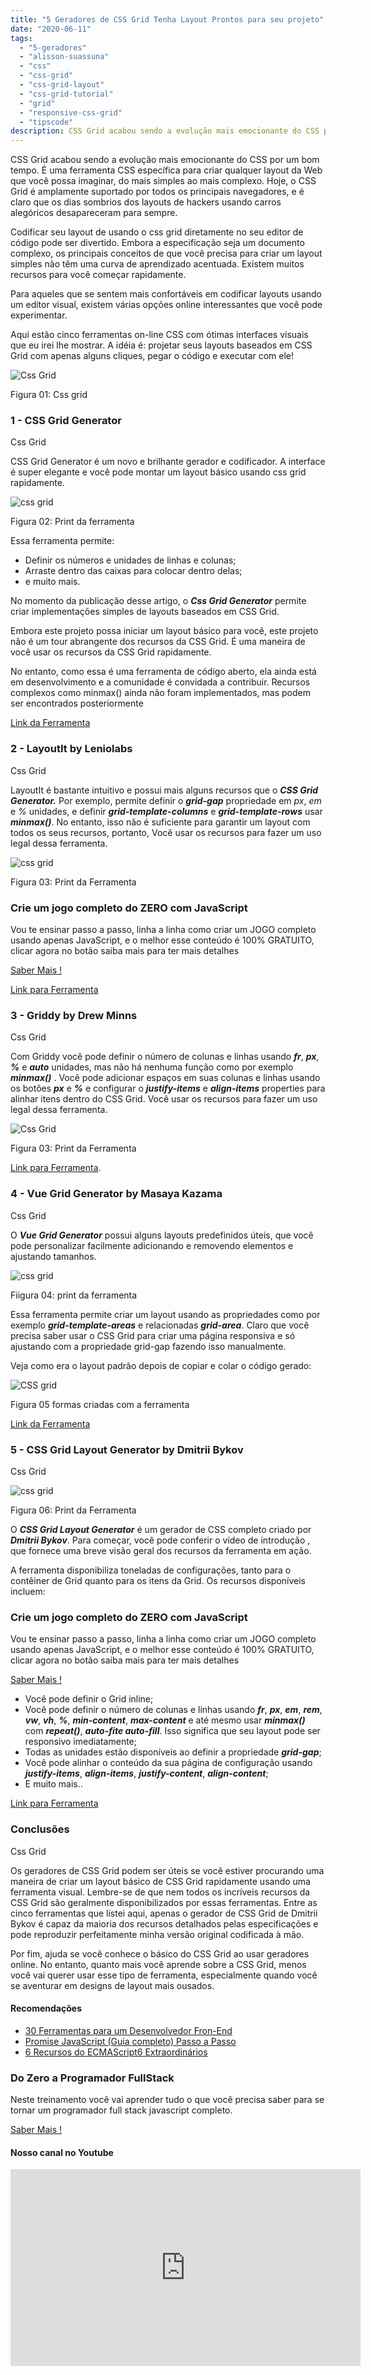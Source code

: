 ```yaml
---
title: "5 Geradores de CSS Grid Tenha Layout Prontos para seu projeto"
date: "2020-06-11"
tags: 
  - "5-geradores"
  - "alisson-suassuna"
  - "css"
  - "css-grid"
  - "css-grid-layout"
  - "css-grid-tutorial"
  - "grid"
  - "responsive-css-grid"
  - "tipscode"
description: CSS Grid acabou sendo a evolução mais emocionante do CSS por um bom tempo. É uma ferramenta CSS específica para criar qualquer layout da Web que você possa imaginar, do mais simples ao mais complexo. Hoje, o CSS Grid é amplamente suportado por todos os principais navegadores, e é claro que os dias sombrios dos layouts de hackers usando carros alegóricos desapareceram para sempre.
---
```


CSS Grid acabou sendo a evolução mais emocionante do CSS por um bom tempo. É uma ferramenta CSS específica para criar qualquer layout da Web que você possa imaginar, do mais simples ao mais complexo. Hoje, o CSS Grid é amplamente suportado por todos os principais navegadores, e é claro que os dias sombrios dos layouts de hackers usando carros alegóricos desapareceram para sempre.

Codificar seu layout de usando o css grid diretamente no seu editor de código pode ser divertido. Embora a especificação seja um documento complexo, os principais conceitos de que você precisa para criar um layout simples não têm uma curva de aprendizado acentuada. Existem muitos recursos para você começar rapidamente.

Para aqueles que se sentem mais confortáveis ​​em codificar layouts usando um editor visual, existem várias opções online interessantes que você pode experimentar.

Aqui estão cinco ferramentas on-line CSS com ótimas interfaces visuais que eu irei lhe mostrar. A idéia é: projetar seus layouts baseados em CSS Grid com apenas alguns cliques, pegar o código e executar com ele!

![Css Grid](/uploads/2020/06/Css-grid.png)

Figura 01: Css grid

### 1 - CSS Grid Generator

Css Grid

CSS Grid Generator é um novo e brilhante gerador e codificador. A interface é super elegante e você pode montar um layout básico usando css grid rapidamente.

![css grid](/uploads/2020/06/CSS-Grid-Generator-1024x487.png)

Figura 02: Print da ferramenta

Essa ferramenta permite:

- Definir os números e unidades de linhas e colunas;
- Arraste dentro das caixas para colocar <divs> dentro delas;
- e muito mais.

No momento da publicação desse artigo, o **_Css Grid Generator_** permite criar implementações simples de layouts baseados em CSS Grid.

Embora este projeto possa iniciar um layout básico para você, este projeto não é um tour abrangente dos recursos da CSS Grid. É uma maneira de você usar os recursos da CSS Grid rapidamente.

No entanto, como essa é uma ferramenta de código aberto, ela ainda está em desenvolvimento e a comunidade é convidada a contribuir. Recursos complexos como minmax() ainda não foram implementados, mas podem ser encontrados posteriormente

[Link da Ferramenta](https://cssgrid-generator.netlify.app/)

### 2 - LayoutIt by Leniolabs

Css Grid

LayoutIt é bastante intuitivo e possui mais alguns recursos que o **_CSS Grid Generator._** Por exemplo, permite definir o **_grid-gap_** propriedade em _px_, _em_ e _%_ unidades, e definir **_grid-template-columns_** e **_grid-template-rows_** usar **_minmax()_**. No entanto, isso não é suficiente para garantir um layout com todos os seus recursos, portanto, Você usar os recursos para fazer um uso legal dessa ferramenta.

![css grid](/uploads/2020/06/Layotit-1024x536.png)

Figura 03: Print da Ferramenta

### Crie um jogo completo do ZERO com JavaScript

Vou te ensinar passo a passo, linha a linha como criar um JOGO completo usando apenas JavaScript, e o melhor esse conteúdo é 100% GRATUITO, clicar agora no botão saiba mais para ter mais detalhes

[Saber Mais !](/mini-curso-construindo-seu-jogo-em-javascript/)

[Link para Ferramenta](https://grid.layoutit.com/)

### 3 - Griddy by Drew Minns

Css Grid

Com Griddy você pode definir o número de colunas e linhas usando **_fr_**, **_px_**, **_%_** e **_auto_** unidades, mas não há nenhuma função como por exemplo **_minmax()_** . Você pode adicionar espaços em suas colunas e linhas usando os botões **_px_** e **_%_** e configurar o **_justify-items_** e **_align-items_** properties para alinhar itens dentro do CSS Grid. Você usar os recursos para fazer um uso legal dessa ferramenta.

![Css Grid](/uploads/2020/06/Griddy-1024x524.png)

Figura 03: Print da Ferramenta

[Link para Ferramenta](https://griddy.io/).

### 4 - Vue Grid Generator by Masaya Kazama

Css Grid

O **_Vue Grid Generator_** possui alguns layouts predefinidos úteis, que você pode personalizar facilmente adicionando e removendo elementos e ajustando tamanhos.

![css grid](/uploads/2020/06/Vue-grid-Genertor-1024x539.png)

Fiigura 04: print da ferramenta

Essa ferramenta permite criar um layout usando as propriedades como por exemplo **_grid-template-areas_** e relacionadas **_grid-area_**. Claro que você precisa saber usar o CSS Grid para criar uma página responsiva e só ajustando com a propriedade grid-gap fazendo isso manualmente.

Veja como era o layout padrão depois de copiar e colar o código gerado:

![CSS grid](/uploads/2020/06/css-grid-layout-pre-pronto.png)

Figura 05 formas criadas com a ferramenta

[Link da Ferramenta](https://vue-grid-generator.netlify.com/)

### 5 - CSS Grid Layout Generator by Dmitrii Bykov

Css Grid

![css grid](/uploads/2020/06/CSS-grid-dmitril-1-1024x433.png)

Figura 06: Print da Ferramenta

O **_CSS Grid Layout Generator_** é um gerador de CSS completo criado por **_Dmitrii Bykov_**. Para começar, você pode conferir o vídeo de introdução , que fornece uma breve visão geral dos recursos da ferramenta em ação.

A ferramenta disponibiliza toneladas de configurações, tanto para o contêiner de Grid quanto para os itens da Grid. Os recursos disponíveis incluem:

### Crie um jogo completo do ZERO com JavaScript

Vou te ensinar passo a passo, linha a linha como criar um JOGO completo usando apenas JavaScript, e o melhor esse conteúdo é 100% GRATUITO, clicar agora no botão saiba mais para ter mais detalhes

[Saber Mais !](/mini-curso-construindo-seu-jogo-em-javascript/)

- Você pode definir o Grid inline;
- Você pode definir o número de colunas e linhas usando **_fr_**, **_px_**, **_em_**, **_rem_**, **_vw_**, **_vh_**, **_%_**, **_min-content_**, **_max-content_** e até mesmo usar **_minmax()_** com **_repeat()_**, **_auto-fite auto-fill_**. Isso significa que seu layout pode ser responsivo imediatamente;
- Todas as unidades estão disponíveis ao definir a propriedade **_grid-gap_**;
- Você pode alinhar o conteúdo da sua página de configuração usando **_justify-items_**, **_align-items_**, **_justify-content_**, **_align-content_**;
- E muito mais..

[Link para Ferramenta](https://css-grid-layout-generator.pw/)

### Conclusões

Css Grid

Os geradores de CSS Grid podem ser úteis se você estiver procurando uma maneira de criar um layout básico de CSS Grid rapidamente usando uma ferramenta visual. Lembre-se de que nem todos os incríveis recursos da CSS Grid são geralmente disponibilizados por essas ferramentas. Entre as cinco ferramentas que listei aqui, apenas o gerador de CSS Grid de Dmitrii Bykov é capaz da maioria dos recursos detalhados pelas especificações e pode reproduzir perfeitamente minha versão original codificada à mão.

Por fim, ajuda se você conhece o básico do CSS Grid ao usar geradores online. No entanto, quanto mais você aprende sobre a CSS Grid, menos você vai querer usar esse tipo de ferramenta, especialmente quando você se aventurar em designs de layout mais ousados.

#### Recomendações

- [30 Ferramentas para um Desenvolvedor Fron-End](/30-ferramentas-para-um-desenvolvedor-front-end/)
- [Promise JavaScript (Guia completo) Passo a Passo](/promise-javascript-guia-completo/)
- [6 Recursos do ECMAScript6 Extraordinários](/6-recursos-do-ecmascript6/)

### Do Zero a Programador FullStack

Neste treinamento você vai aprender tudo o que você precisa saber para se tornar um programador full stack javascript completo.

[Saber Mais !](/programador-fullstack-8-semanas)

#### Nosso canal no Youtube

<iframe width="560" height="315" src="https://www.youtube.com/embed/IR9azXeWs2s" frameborder="0" allow="accelerometer; autoplay; encrypted-media; gyroscope; picture-in-picture" allowfullscreen></iframe>
